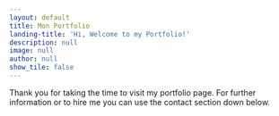 ```yaml
---
layout: default
title: Mon Portfolio
landing-title: 'Hi, Welcome to my Portfolio!'
description: null
image: null
author: null
show_tile: false
---
```


Thank you for taking the time to visit my portfolio page. For further information or to hire me you can use the contact section down below.
